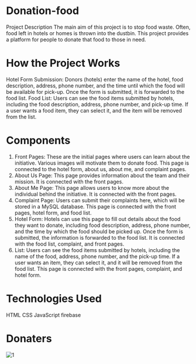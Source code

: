 # Donation-food

 
Project Description
The main aim of this project is to stop food waste. Often, food left in hotels or homes is thrown into the dustbin. This project provides a platform for people to donate that food to those in need.

# How the Project Works
Hotel Form Submission:
Donors (hotels) enter the name of the hotel, food description, address, phone number, and the time until which the food will be available for pick-up.
Once the form is submitted, it is forwarded to the food list.
Food List:
Users can see the food items submitted by hotels, including the food description, address, phone number, and pick-up time.
If a user wants a food item, they can select it, and the item will be removed from the list.  	

# Components
1. Front Pages:
These are the initial pages where users can learn about the initiative. Various images will motivate them to donate food.
This page is connected to the hotel form, about us, about me, and complaint pages.
2. About Us Page:
This page provides information about the team and their mission.
It is connected with the front pages.
3. About Me Page:
This page allows users to know more about the individual behind the initiative.
It is connected with the front pages.
4. Complaint Page:
Users can submit their complaints here, which will be stored in a MySQL database.
This page is connected with the front pages, hotel form, and food list.
5. Hotel Form:
Hotels can use this page to fill out details about the food they want to donate, including food description, address, phone number, and the time by which the food should be picked up.
Once the form is submitted, the information is forwarded to the food list.
It is connected with the food list, complaint, and front pages.
6.  List:
Users can see the food items submitted by hotels, including the name of the food, address, phone number, and the pick-up time.
If a user wants an item, they can select it, and it will be removed from the food list.
This page is connected with the front pages, complaint, and hotel form.

# Technologies Used
HTML
CSS
JavaScript
firebase 


# Donaters

![1](https://github.com/user-attachments/assets/f369da32-dbac-43f0-8caf-a4524742c52b)

